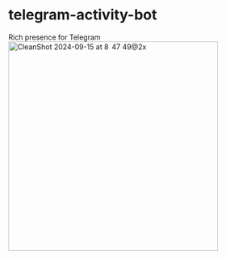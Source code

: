 # telegram-activity-bot
Rich presence for Telegram
<img width="415" alt="CleanShot 2024-09-15 at 8  47 49@2x" src="https://github.com/user-attachments/assets/ad013bce-cefa-406e-8c9a-aa12c2f79ff0">
